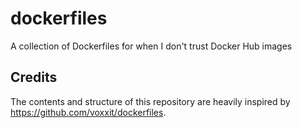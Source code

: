 # dockerfiles
A collection of Dockerfiles for when I don't trust Docker Hub images

## Credits

The contents and structure of this repository are heavily inspired by 
https://github.com/voxxit/dockerfiles.
